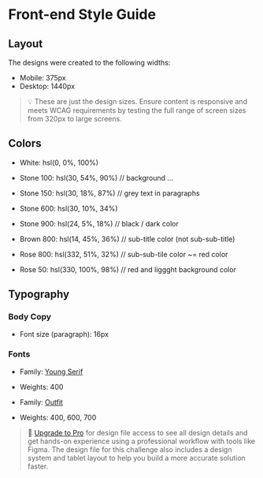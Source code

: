 # Front-end Style Guide

## Layout

The designs were created to the following widths:

- Mobile: 375px
- Desktop: 1440px

> 💡 These are just the design sizes. Ensure content is responsive and meets WCAG requirements by testing the full range of screen sizes from 320px to large screens.

## Colors

- White: hsl(0, 0%, 100%)

- Stone 100: hsl(30, 54%, 90%) // background ...
- Stone 150: hsl(30, 18%, 87%) // grey text in paragraphs
- Stone 600: hsl(30, 10%, 34%)
- Stone 900: hsl(24, 5%, 18%) // black / dark color

- Brown 800: hsl(14, 45%, 36%) // sub-title color (not sub-sub-title)

- Rose 800: hsl(332, 51%, 32%) // sub-sub-tile color ~= red color
- Rose 50: hsl(330, 100%, 98%) // red and liggght background color

## Typography

### Body Copy

- Font size (paragraph): 16px

### Fonts

- Family: [Young Serif](https://fonts.google.com/specimen/Young+Serif)
- Weights: 400

- Family: [Outfit](https://fonts.google.com/specimen/Outfit)
- Weights: 400, 600, 700

> 💎 [Upgrade to Pro](https://www.frontendmentor.io/pro?ref=style-guide) for design file access to see all design details and get hands-on experience using a professional workflow with tools like Figma. The design file for this challenge also includes a design system and tablet layout to help you build a more accurate solution faster.
